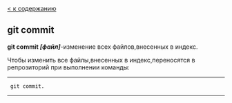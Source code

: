 [< к содержанию](./readme.md)

## git commit

**git commit *[файл]***-изменение всех файлов,внесенных в индекс.

Чтобы изменить все файлы,внесенных в индекс,переносятся в репрозиторий при выполнении команды:


---
     git commit.
---
